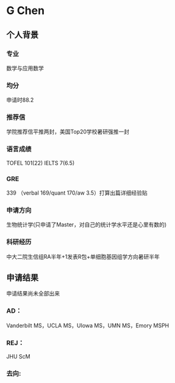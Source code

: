 # G Chen

## 个人背景
### 专业 
数学与应用数学  
### 均分
申请时88.2  
### 推荐信
学院推荐信平推两封，美国Top20学校暑研强推一封  
### 语言成绩
TOFEL 101(22) IELTS 7(6.5)  
### GRE
339 （verbal 169/quant 170/aw 3.5）打算出篇详细经验贴  
### 申请方向
生物统计学(只申请了Master，对自己的统计学水平还是心里有数的)  
### 科研经历
中大二院生信组RA半年+1发表R包+单细胞基因组学方向暑研半年  

## 申请结果
申请结果尚未全部出来  
### AD：
Vanderbilt MS，UCLA MS，UIowa MS，UMN MS，Emory MSPH
### REJ：
JHU ScM  
### 去向: